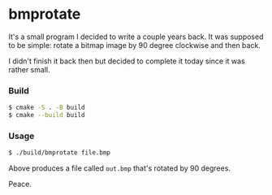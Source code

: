 # bmprotate
It's a small program I decided to write a couple years back. It was supposed to be simple: rotate a bitmap image by 90 degree clockwise and then back.

I didn't finish it back then but decided to complete it today since it was rather small.

### Build

```sh
$ cmake -S . -B build
$ cmake --build build
```

### Usage

```sh
$ ./build/bmprotate file.bmp
```
Above produces a file called `out.bmp` that's rotated by 90 degrees.


Peace.
